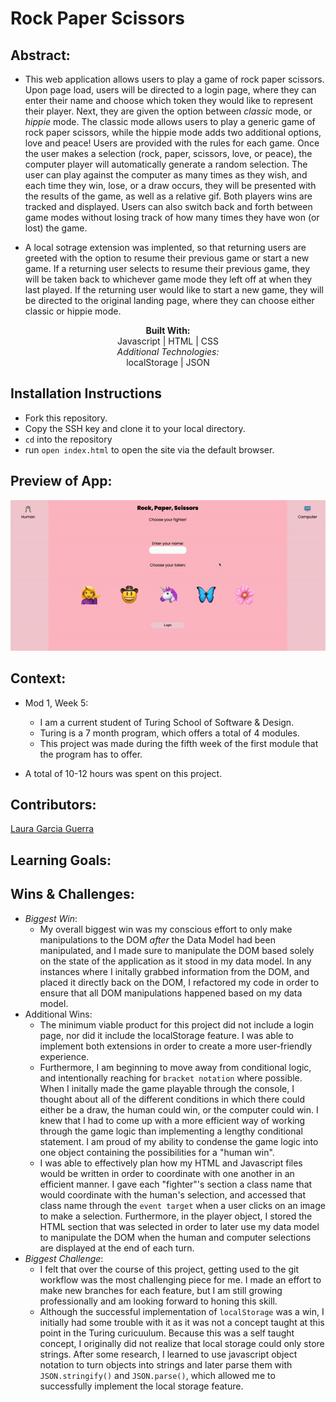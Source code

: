 # Rock Paper Scissors

## Abstract: 
- This web application allows users to play a game of rock paper scissors. Upon page load, users will be directed to a login page, where they can enter their name and choose which token they would like to represent their player. Next, they are given the option between *classic* mode, or *hippie* mode. The classic mode allows users to play a generic game of rock paper scissors, while the hippie mode adds two additional options, love and peace! Users are provided with the rules for each game. Once the user makes a selection (rock, paper, scissors, love, or peace), the computer player will  automatically generate a random selection. The user can play against the computer as many times as they wish, and each time they win, lose, or a draw occurs, they will be presented with the results of the game, as well as a relative gif. Both players wins are tracked and displayed. Users can also switch back and forth between game modes without losing track of how many times they have won (or lost) the game. 

- A local sotrage extension was implented, so that returning users are greeted with the option to resume their previous game or start a new game. If a returning user selects to resume their previous game, they will be taken back to whichever game mode they left off at when they last played. If the returning user would like to start a new game, they will be directed to the original landing page, where they can choose either classic or hippie mode. 
<div align="center">
<b>Built With:</b>
<br>
Javascript | HTML | CSS
<br>
<em>Additional Technologies:</em>
<br>
localStorage | JSON

</div>

## Installation Instructions 
- Fork this repository.
- Copy the SSH key and clone it to your local directory. 
- `cd` into the repository 
- run `open index.html` to open the site via the default browser. 

## Preview of App:
<img src='./RPSGIF.gif' alt="preview of app">

## Context: 
- Mod 1, Week 5: 
  - I am a current student of Turing School of Software & Design. 
  - Turing is a 7 month program, which offers a total of 4 modules. 
  - This project was made during the fifth week of the first module that the program has to offer. 

- A total of 10-12 hours was spent on this project. 

## Contributors: 
[Laura Garcia Guerra](https://github.com/lauraguerra1)

## Learning Goals:

## Wins & Challenges: 
- <em>Biggest Win</em>: 
   - My overall biggest win was my conscious effort to only make manipulations to the DOM <em>after</em> the Data Model had been manipulated, and I made sure to manipulate the DOM based solely on the state of the application as it stood in my data model. In any instances where I initally grabbed information from the DOM, and placed it directly back on the DOM, I refactored my code in order to ensure that all DOM manipulations happened based on my data model.
- Additional Wins: 
  - The minimum viable product for this project did not include a login page, nor did it include the localStorage feature. I was able to implement both extensions in order to create a more user-friendly experience. 
  - Furthermore, I am beginning to move away from conditional logic, and intentionally reaching for `bracket notation` where possible. When I initally made the game playable through the console, I thought about all of the different conditions in which there could either be a draw, the human could win, or the computer could win. I knew that I had to come up with a more efficient way of working through the game logic than implementing a lengthy conditional statement. I am proud of my ability to condense the game logic into one object containing the possibilities for a "human win". 
  - I was able to effectively plan how my HTML and Javascript files would be written in order to coordinate with one another in an efficient manner. I gave each "fighter"'s section a class name that would coordinate with the human's selection, and accessed that class name through the `event target` when a user clicks on an image to make a selection. Furthermore, in the player object, I stored the HTML section that was selected in order to later use my data model to manipulate the DOM when the human and computer selections are displayed at the end of each turn. 
- <em>Biggest Challenge</em>: 
  - I felt that over the course of this project, getting used to the git workflow was the most challenging piece for me. I made an effort to make new branches for each feature, but I am still growing professionally and am looking forward to honing this skill. 
  - Although the successful implementation of `localStorage` was a win, I initially had some trouble with it as it was not a concept taught at this point in the Turing curicuulum. Because this was a self taught concept, I originally did not realize that local storage could only store strings. After some research, I learned to use javascript object notation to turn objects into strings and later parse them with `JSON.stringify()` and `JSON.parse()`, which allowed me to successfully implement the local storage feature. 